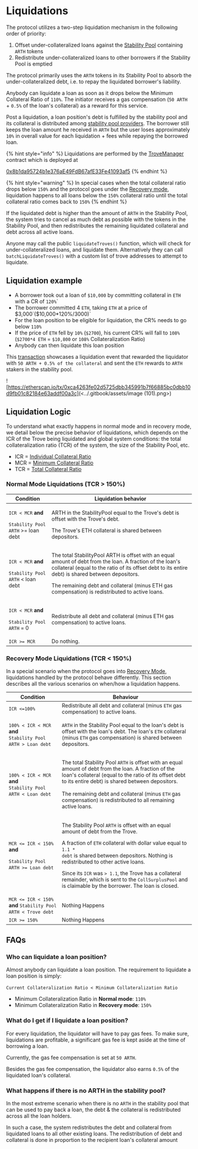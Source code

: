 # Liquidations

The protocol utilizes a two-step liquidation mechanism in the following order of priority:

1. Offset under-collateralized loans against the [Stability Pool](stability-pool.md) containing `ARTH` tokens
2. Redistribute under-collateralized loans to other borrowers if the Stability Pool is emptied

The protocol primarily uses the `ARTH` tokens in its Stability Pool to absorb the under-collateralized debt, i.e. to repay the liquidated borrower's liability.

Anybody can liquidate a loan as soon as it drops below the Minimum Collateral Ratio of `110%`. The initiator receives a gas compensation (`50 ARTH` + `0.5%` of the loan's collateral) as a reward for this service.

Post a liquidation, a loan position's debt is fulfilled by the stability pool and its collateral is distributed among [stability pool providers](stability-pool.md). The borrower still keeps the loan amount he received in `ARTH` but the user loses approximately `10%` in overall value for each liquidation + fees while repaying the borrowed loan.

{% hint style="info" %}
Liquidations are performed by the [TroveManager](https://github.com/MahaDAO/arth-core/blob/main/packages/contracts/contracts/TroveManager.sol) contract which is deployed at&#x20;

[0x8b1da95724b1e376aE49FdB67afE33Fe41093af5](https://etherscan.io/address/0x8b1da95724b1e376aE49FdB67afE33Fe41093af5#code)
{% endhint %}

{% hint style="warning" %}
In special cases when the total collateral ratio drops below `150%` and the protocol goes under the [Recovery mode](recovery-mode.md), liquidation happens to all loans below the `150%` collateral ratio until the total collateral ratio comes back to `150%`
{% endhint %}

If the liquidated debt is higher than the amount of `ARTH` in the Stability Pool, the system tries to cancel as much debt as possible with the tokens in the Stability Pool, and then redistributes the remaining liquidated collateral and debt across all active loans.

Anyone may call the public `liquidateTroves()` function, which will check for under-collateralized loans, and liquidate them. Alternatively they can call `batchLiquidateTroves()` with a custom list of trove addresses to attempt to liquidate.

## **Liquidation example**&#x20;

* A borrower took out a loan of `$10,000` by committing collateral in `ETH` with a CR of `120%`\`
* The borrower committed 4 `ETH`, taking `ETH` at a price of $3,000`($10,000*120%/3000)`
* For the loan position to be eligible for liquidation, the CR% needs to go below `110%`
* If the price of `ETH` fell by `10%` (`$2700`), his current CR% will fall to `108%` (`$2700*4 ETH` = `$10,800` or `108%` Collateralization Ratio)
* Anybody can then liquidate this loan position

This [transaction](https://etherscan.io/tx/0xca4263fe02d5725dbb345991b7f66885bc0dbb10d9fb01c82184e63addf00a3c) showcases a liquidation event that rewarded the liquidator with `50 ARTH + 0.5% of the collateral` and sent the `ETH` rewards to `ARTH` stakers in the stability pool.

![https://etherscan.io/tx/0xca4263fe02d5725dbb345991b7f66885bc0dbb10d9fb01c82184e63addf00a3c](<../.gitbook/assets/image (101).png>)

## Liquidation Logic

To understand what exactly happens in normal mode and in recovery mode, we detail below the precise behavior of liquidations, which depends on the ICR of the Trove being liquidated and global system conditions: the total collateralization ratio (TCR) of the system, the size of the Stability Pool, etc.

* ICR = [Individual Collateral Ratio](borrowing-arth.md#individual-collateral-ratio-icr)
* MCR = [Minimum Collateral Ratio ](borrowing-arth.md#minimum-collateralization-ratio-mcr)
* TCR = [Total Collateral Ratio ](borrowing-arth.md#total-collateral-ratio-tcr)

### Normal Mode Liquidations (TCR > 150%)

| Condition                                                                                                        | Liquidation behavior                                                                                                                                                                                                                                                                                                                  |
| ---------------------------------------------------------------------------------------------------------------- | ------------------------------------------------------------------------------------------------------------------------------------------------------------------------------------------------------------------------------------------------------------------------------------------------------------------------------------- |
| <p><code>ICR &#x3C; MCR</code> <strong>and</strong> </p><p><code>Stability Pool ARTH</code> >= loan debt</p>     | <p>ARTH in the StabilityPool equal to the Trove's debt is offset with the Trove's debt. </p><p></p><p>The Trove's ETH collateral is shared between depositors.</p>                                                                                                                                                                    |
| <p><code>ICR &#x3C; MCR</code> <strong>and</strong> </p><p><code>Stability Pool ARTH</code> &#x3C; loan debt</p> | <p>The total StabilityPool ARTH is offset with an equal amount of debt from the loan. A fraction of the loan's collateral (equal to the ratio of its offset debt to its entire debt) is shared between depositors. </p><p></p><p>The remaining debt and collateral (minus ETH gas compensation) is redistributed to active loans.</p> |
| <p><code>ICR &#x3C; MCR</code> <strong>and</strong> </p><p><code>Stability Pool ARTH</code> = 0</p>              | Redistribute all debt and collateral (minus ETH gas compensation) to active loans.                                                                                                                                                                                                                                                    |
| `ICR >= MCR`                                                                                                     | Do nothing.                                                                                                                                                                                                                                                                                                                           |

### Recovery Mode Liquidations (TCR < 150%)

In a special scenario when the protocol goes into [Recovery Mode](recovery-mode.md), liquidations handled by the protocol behave differently. This section describes all the various scenarios on when/how a liquidation happens.

| Condition                                                                                                                 | Behaviour                                                                                                                                                                                                                                                                                                                                                                                                                                                                                                  |
| ------------------------------------------------------------------------------------------------------------------------- | ---------------------------------------------------------------------------------------------------------------------------------------------------------------------------------------------------------------------------------------------------------------------------------------------------------------------------------------------------------------------------------------------------------------------------------------------------------------------------------------------------------- |
| `ICR <=100%`                                                                                                              | Redistribute all debt and collateral (minus `ETH` gas compensation) to active loans.                                                                                                                                                                                                                                                                                                                                                                                                                       |
| <p><code>100% &#x3C; ICR &#x3C; MCR</code> <strong>and</strong> <br><code>Stability Pool ARTH > Loan debt</code></p>      | `ARTH` in the Stability Pool equal to the loan's debt is offset with the loan's debt. The loan's `ETH` collateral (minus `ETH` gas compensation) is shared between depositors.                                                                                                                                                                                                                                                                                                                             |
| <p><code>100% &#x3C; ICR &#x3C; MCR</code> <strong>and</strong> <br><code>Stability Pool ARTH &#x3C; Loan debt</code></p> | <p>The total Stability Pool <code>ARTH</code> is offset with an equal amount of debt from the loan. A fraction of the loan's collateral (equal to the ratio of its offset debt to its entire debt) is shared between depositors. <br><br>The remaining debt and collateral (minus <code>ETH</code> gas compensation) is redistributed to all remaining active loans.</p>                                                                                                                                   |
| <p><code>MCR &#x3C;= ICR &#x3C; 150%</code> <strong>and</strong> </p><p><code>Stability Pool ARTH >= Loan debt</code></p> | <p>The Stability Pool <code>ARTH</code> is offset with an equal amount of debt from the Trove. </p><p></p><p>A fraction of <code>ETH</code> collateral with dollar value equal to <code>1.1 * debt</code> is shared between depositors. Nothing is redistributed to other active loans. </p><p></p><p>Since its <code>ICR</code> was <code>> 1.1</code>, the Trove has a collateral remainder, which is sent to the <code>CollSurplusPool</code> and is claimable by the borrower. The loan is closed.</p> |
| `MCR <= ICR < 150%` **and** `Stability Pool ARTH < Trove debt`                                                            | Nothing Happens                                                                                                                                                                                                                                                                                                                                                                                                                                                                                            |
| `ICR >= 150%`                                                                                                             | Nothing Happens                                                                                                                                                                                                                                                                                                                                                                                                                                                                                            |

## **FAQs**

### Who can liquidate a loan position?&#x20;

Almost anybody can liquidate a loan position. The requirement to liquidate a loan position is simply:&#x20;

`Current Collateralization Ratio < Minimum Collateralization Ratio`&#x20;

* Minimum Collateralization Ratio in **Normal mode**: `110%`
* Minimum Collateralization Ratio in **Recovery mode**: `150%`

### What do I get if I liquidate a loan position?

For every liquidation, the liquidator will have to pay gas fees. To make sure, liquidations are profitable, a significant gas fee is kept aside at the time of borrowing a loan.&#x20;

Currently, the gas fee compensation is set at `50 ARTH`.

Besides the gas fee compensation, the liquidator also earns `0.5%` of the liquidated loan's collateral.

### What happens if there is no ARTH in the stability pool?

In the most extreme scenario when there is no `ARTH` in the stability pool that can be used to pay back a loan, the debt & the collateral is redistributed across all the loan holders.&#x20;

In such a case, the system redistributes the debt and collateral from liquidated loans to all other existing loans. The redistribution of debt and collateral is done in proportion to the recipient loan's collateral amount

